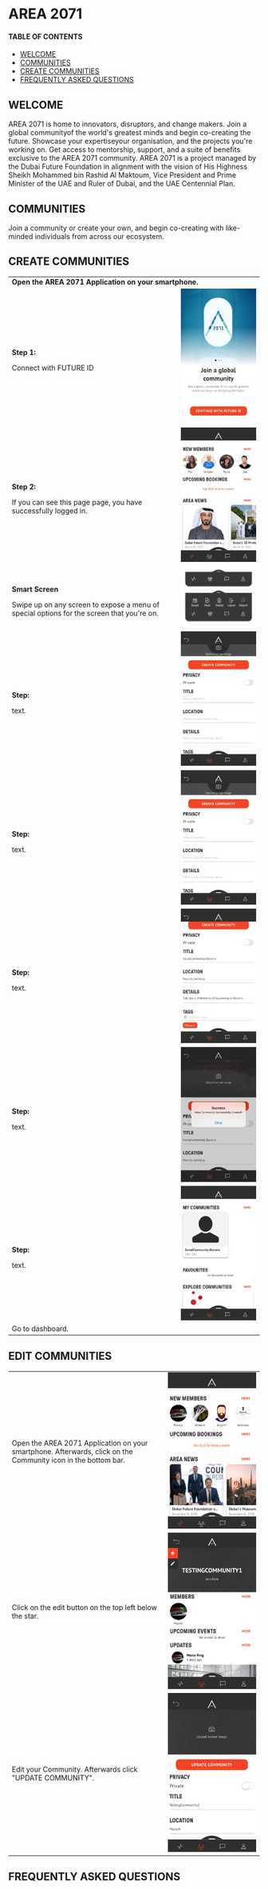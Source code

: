 # AREA 2071
#### TABLE OF CONTENTS
* [WELCOME](#welcome)
* [COMMUNITIES](#communities)
* [CREATE COMMUNITIES](#create-communities)
* [FREQUENTLY ASKED QUESTIONS](#frequently-asked-questions)

## WELCOME

AREA 2071 is home to innovators, disruptors, and change makers. 
Join a global communityof the world's greatest minds and begin co-creating the future. Showcase your expertiseyour organisation, and the projects you're working on. 
Get access to mentorship, support, and a suite of benefits exclusive to the AREA 2071 community. 
AREA 2071 is a project managed by the Dubai Future Foundation in alignment with the vision of His Highness Sheikh Mohammed bin Rashid Al Maktoum, Vice President and Prime Minister of the UAE and Ruler of Dubai, and the UAE Centennial Plan.

## COMMUNITIES

Join a community or create your own, and begin co-creating with like-minded individuals from across our ecosystem.

## CREATE COMMUNITIES

<table>
  <thead>
  </thead>
  <tbody>
    <tr>
      <tr><td colspan="3"><b>Open the AREA 2071 Application on your smartphone.</b></td>      
    </tr>
    <tr>
      <td style="text-align: left"><b><p>Step 1:</p></b>Connect with FUTURE ID</td>
      <td style="text-align: center"><img src="connectwithfutureid.jpg" alt="Connect with future id"></td>
    </tr>
    <tr>
    <td style="text-align: left"><b><p>Step 2:</p></b>If you can see this page page, you have successfully logged in.</td>
    <td style="text-align: center"><img src="landingpage.jpg" alt="Landing Page"></td>
    </tr>
    <tr>
    <td style="text-align: left"><b><p> Smart Screen</p></b>Swipe up on any screen to expose a menu of special options for the screen that you're on.</td>
    <td style="text-align: center"><img src="smartmenu03.jpg" alt="Smart Menu"></td>
    </tr>
    <tr>
    <td style="text-align: left"><b><p>Step:</p></b>text.</td>
    <td style="text-align: center"><img src="createcommunity01.jpg" alt="Create Community Step 1"></td>
    </tr>
    <tr>
    <td style="text-align: left"><b><p>Step:</p></b>text.</td>
    <td style="text-align: center"><img src="createcommunity01.jpg" alt="Create Community Step 1"></td>
    </tr>
    <tr>
    <td style="text-align: left"><b><p>Step:</p></b>text.</td>
    <td style="text-align: center"><img src="createcommunity02.jpg" alt="Create Community Step 2"></td>
    </tr>
    <tr>
    <td style="text-align: left"><b><p>Step:</p></b>text.</td>
    <td style="text-align: center"><img src="createcommunity03.jpg" alt="Create Community Step 3"></td>
    </tr>
    <tr>
    <td style="text-align: left"><b><p>Step:</p></b>text.</td>
    <td style="text-align: center"><img src="createcommunity04.jpg" alt="Create Community Step 4"></td>
    </tr>
    <tr>
      <tr><td colspan="3">Go to dashboard.</td>      
    </tr>
  </tbody>
</table>

## EDIT COMMUNITIES 

|||
| ------------- |:-------------:|  
| Open the AREA 2071 Application on your smartphone. Afterwards, click on the Community icon in the bottom bar.  | ![Create Community 1](createcommunity01.JPG)|
| Click on the edit button on the top left below the star. | ![Edit Community 1](editcommunity01.JPG)|  
| Edit your Community. Afterwards click "UPDATE COMMUNITY".  | ![Edit Community 2](editcommunity02.JPG)|  


## FREQUENTLY ASKED QUESTIONS
